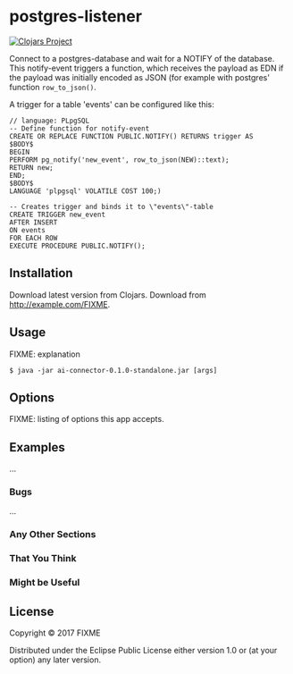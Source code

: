 # postgres-listener

[![Clojars Project](https://img.shields.io/clojars/v/n2o/postgres-listener.svg)](https://clojars.org/n2o/postgres-listener)

Connect to a postgres-database and wait for a NOTIFY of the database. This
notify-event triggers a function, which receives the payload as EDN if the
payload was initially encoded as JSON (for example with postgres' function
`row_to_json()`.

A trigger for a table 'events' can be configured like this:

    // language: PLpgSQL
    -- Define function for notify-event
    CREATE OR REPLACE FUNCTION PUBLIC.NOTIFY() RETURNS trigger AS
    $BODY$
    BEGIN
    PERFORM pg_notify('new_event', row_to_json(NEW)::text);
    RETURN new;
    END;
    $BODY$
    LANGUAGE 'plpgsql' VOLATILE COST 100;)

    -- Creates trigger and binds it to \"events\"-table
    CREATE TRIGGER new_event
    AFTER INSERT
    ON events
    FOR EACH ROW
    EXECUTE PROCEDURE PUBLIC.NOTIFY();

## Installation

Download latest version from Clojars.
Download from http://example.com/FIXME.

## Usage

FIXME: explanation

    $ java -jar ai-connector-0.1.0-standalone.jar [args]

## Options

FIXME: listing of options this app accepts.

## Examples

...

### Bugs

...

### Any Other Sections
### That You Think
### Might be Useful

## License

Copyright © 2017 FIXME

Distributed under the Eclipse Public License either version 1.0 or (at
your option) any later version.
